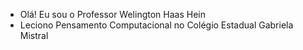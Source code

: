 - Olá! Eu sou o Professor Welington Haas Hein
- Leciono Pensamento Computacional no Colégio Estadual Gabriela Mistral


<!---
ProfessorWelingtonHaasHein/ProfessorWelingtonHaasHein is a ✨ special ✨ repository because its `README.md` (this file) appears on your GitHub profile.
You can click the Preview link to take a look at your changes.
--->
